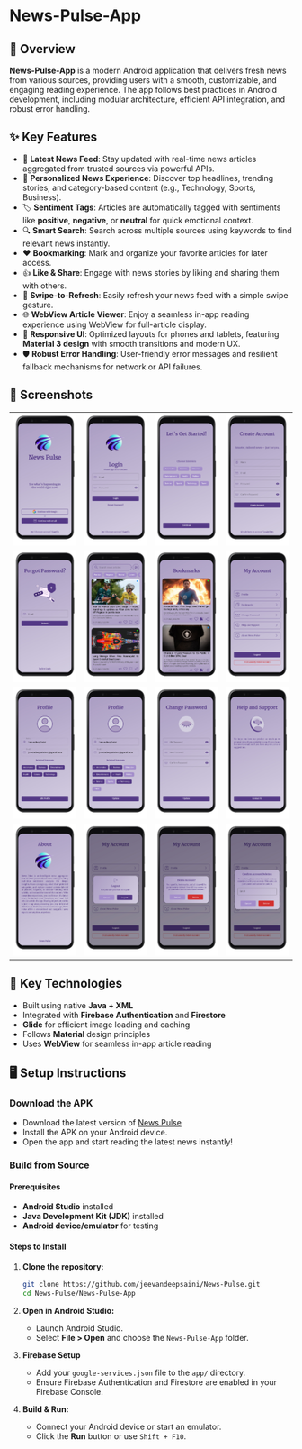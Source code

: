 # News-Pulse-App

## 🚀 Overview
**News-Pulse-App** is a modern Android application that delivers fresh news from various sources, providing users with a smooth, customizable, and engaging reading experience. The app follows best practices in Android development, including modular architecture, efficient API integration, and robust error handling.

## ✨ Key Features
- 📰 **Latest News Feed**: Stay updated with real-time news articles aggregated from trusted sources via powerful APIs.
- 🧠 **Personalized News Experience**: Discover top headlines, trending stories, and category-based content (e.g., Technology, Sports, Business).
- 🏷️ **Sentiment Tags**: Articles are automatically tagged with sentiments like **positive**, **negative**, or **neutral** for quick emotional context.
- 🔍 **Smart Search**: Search across multiple sources using keywords to find relevant news instantly.
- ❤️ **Bookmarking**: Mark and organize your favorite articles for later access.
- 👍 **Like & Share**: Engage with news stories by liking and sharing them with others.
- 🔄 **Swipe-to-Refresh**: Easily refresh your news feed with a simple swipe gesture.
- 🌐 **WebView Article Viewer**: Enjoy a seamless in-app reading experience using WebView for full-article display.
- 📱 **Responsive UI**: Optimized layouts for phones and tablets, featuring **Material 3 design** with smooth transitions and modern UX.
- 🛡️ **Robust Error Handling**: User-friendly error messages and resilient fallback mechanisms for network or API failures.

## 📸 Screenshots

<table>
<tr>
   <td><img src="https://github.com/jeevandeepsaini/News-Pulse/blob/main/News-Pulse-App/Screenshots/Main.png" width="250" /></td>
   <td><img src="https://github.com/jeevandeepsaini/News-Pulse/blob/main/News-Pulse-App/Screenshots/Login.png" width="250" /></td>
   <td><img src="https://github.com/jeevandeepsaini/News-Pulse/blob/main/News-Pulse-App/Screenshots/SignUp1.png" width="250" /></td>
   <td><img src="https://github.com/jeevandeepsaini/News-Pulse/blob/main/News-Pulse-App/Screenshots/SignUp2.png" width="250" /></td>
</tr>
<tr>
   <td><img src="https://github.com/jeevandeepsaini/News-Pulse/blob/main/News-Pulse-App/Screenshots/Forgot_Password.png" width="250" /></td>
   <td><img src="https://github.com/jeevandeepsaini/News-Pulse/blob/main/News-Pulse-App/Screenshots/Home.png" width="250" /></td>
   <td><img src="https://github.com/jeevandeepsaini/News-Pulse/blob/main/News-Pulse-App/Screenshots/Bookmarks.png" width="250" /></td>
   <td><img src="https://github.com/jeevandeepsaini/News-Pulse/blob/main/News-Pulse-App/Screenshots/Account.png" width="250" /></td>
</tr>
<tr>
   <td><img src="https://github.com/jeevandeepsaini/News-Pulse/blob/main/News-Pulse-App/Screenshots/Profile.png" width="250" /></td>
   <td><img src="https://github.com/jeevandeepsaini/News-Pulse/blob/main/News-Pulse-App/Screenshots/Profile_Edit.png" width="250" /></td>
   <td><img src="https://github.com/jeevandeepsaini/News-Pulse/blob/main/News-Pulse-App/Screenshots/Change_Password.png" width="250" /></td>
   <td><img src="https://github.com/jeevandeepsaini/News-Pulse/blob/main/News-Pulse-App/Screenshots/Help.png" width="250" /></td>
</tr>
<tr>
   <td><img src="https://github.com/jeevandeepsaini/News-Pulse/blob/main/News-Pulse-App/Screenshots/About.png" width="250" /></td>
   <td><img src="https://github.com/jeevandeepsaini/News-Pulse/blob/main/News-Pulse-App/Screenshots/Logout.png" width="250" /></td>
   <td><img src="https://github.com/jeevandeepsaini/News-Pulse/blob/main/News-Pulse-App/Screenshots/Delete.png" width="250" /></td>
   <td><img src="https://github.com/jeevandeepsaini/News-Pulse/blob/main/News-Pulse-App/Screenshots/Delete_Confirmation.png" width="250" /></td>
</tr>
</table>

## 🧰 Key Technologies

- Built using native **Java + XML**
- Integrated with **Firebase Authentication** and **Firestore**
- **Glide** for efficient image loading and caching
- Follows **Material** design principles
- Uses **WebView** for seamless in-app article reading

## 🖥️ Setup Instructions

### Download the APK
   - Download the latest version of [News Pulse](https://github.com/jeevandeepsaini/News-Pulse/releases/download/v1.0.0/News_Pulse_v1.0.0.apk)
   - Install the APK on your Android device.
   - Open the app and start reading the latest news instantly!

### Build from Source

#### Prerequisites
   - **Android Studio** installed
   - **Java Development Kit (JDK)** installed
   - **Android device/emulator** for testing
  
#### Steps to Install

   1. **Clone the repository:**
       ```sh
       git clone https://github.com/jeevandeepsaini/News-Pulse.git
       cd News-Pulse/News-Pulse-App
       ```
   2. **Open in Android Studio:**
       - Launch Android Studio.
       - Select **File > Open** and choose the `News-Pulse-App` folder.
         
   2. **Firebase Setup**
       - Add your `google-services.json` file to the `app/` directory.
       - Ensure Firebase Authentication and Firestore are enabled in your Firebase Console.
         
   3. **Build & Run:**
       - Connect your Android device or start an emulator.
       - Click the **Run** button or use `Shift + F10`.
